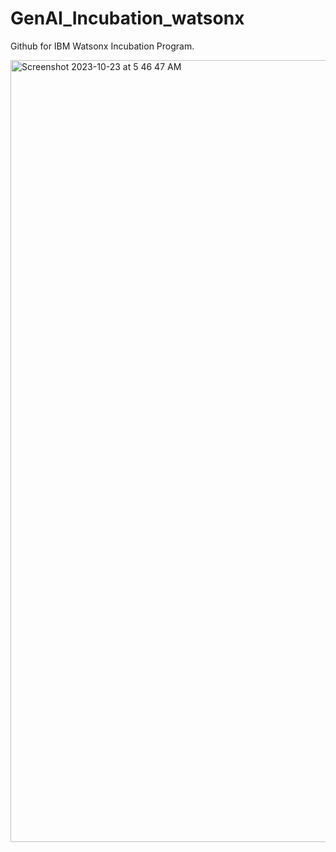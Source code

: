 # GenAI_Incubation_watsonx

Github for IBM Watsonx Incubation Program.


<img width="1251" alt="Screenshot 2023-10-23 at 5 46 47 AM" src="https://github.com/xysong1201/Incubation_watsonx_Chinese/blob/main/images/agenda.png">
